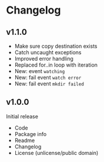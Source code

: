 Changelog
=========

v1.1.0
------

* Make sure copy destination exists
* Catch uncaught exceptions
* Improved error handling
* Replaced for..in loop with iteration
* New: event `watching`
* New: fail event `watch error`
* New: fail event `mkdir failed`


v1.0.0
------

Initial release

* Code
* Package info
* Readme
* Changelog
* License (unlicense/public domain)

